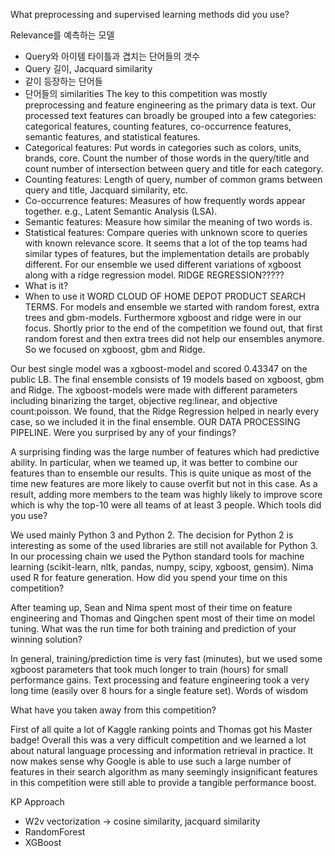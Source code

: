 What preprocessing and supervised learning methods did you use?


Relevance를 예측하는 모델 
* Query와 아이템 타이틀과 겹치는 단어들의 갯수
* Query 길이, Jacquard similarity
* 같이 등장하는 단어들 
* 단어들의 similarities
The key to this competition was mostly preprocessing and feature engineering as the primary data is text. Our processed text features can broadly be grouped into a few categories: categorical features, counting features, co-occurrence features, semantic features, and statistical features.
* Categorical features: Put words in categories such as colors, units, brands, core. Count the number of those words in the query/title and count number of intersection between query and title for each category.
* Counting features: Length of query, number of common grams between query and title, Jacquard similarity, etc.
* Co-occurrence features: Measures of how frequently words appear together. e.g., Latent Semantic Analysis (LSA).
* Semantic features: Measure how similar the meaning of two words is.
* Statistical features: Compare queries with unknown score to queries with known relevance score.
It seems that a lot of the top teams had similar types of features, but the implementation details are probably different. For our ensemble we used different variations of xgboost along with a ridge regression model.
RIDGE REGRESSION????? 
* What is it?
* When to use it
WORD CLOUD OF HOME DEPOT PRODUCT SEARCH TERMS.
For models and ensemble we started with random forest, extra trees and gbm-models. Furthermore xgboost and ridge were in our focus. Shortly prior to the end of the competition we found out, that first random forest and then extra trees did not help our ensembles anymore. So we focused on xgboost, gbm and Ridge.

Our best single model was a xgboost-model and scored 0.43347 on the public LB. The final ensemble consists of 19 models based on xgboost, gbm and Ridge. The xgboost-models were made with different parameters including binarizing the target, objective reg:linear, and objective count:poisson. We found, that the Ridge Regression helped in nearly every case, so we included it in the final ensemble.
OUR DATA PROCESSING PIPELINE.
Were you surprised by any of your findings?

A surprising finding was the large number of features which had predictive ability. In particular, when we teamed up, it was better to combine our features than to ensemble our results. This is quite unique as most of the time new features are more likely to cause overfit but not in this case. As a result, adding more members to the team was highly likely to improve score which is why the top-10 were all teams of at least 3 people.
Which tools did you use?

We used mainly Python 3 and Python 2. The decision for Python 2 is interesting as some of the used libraries are still not available for Python 3. In our processing chain we used the Python standard tools for machine learning (scikit-learn, nltk, pandas, numpy, scipy, xgboost, gensim). Nima used R for feature generation.
How did you spend your time on this competition?

After teaming up, Sean and Nima spent most of their time on feature engineering and Thomas and Qingchen spent most of their time on model tuning.
What was the run time for both training and prediction of your winning solution?

In general, training/prediction time is very fast (minutes), but we used some xgboost parameters that took much longer to train (hours) for small performance gains. Text processing and feature engineering took a very long time (easily over 8 hours for a single feature set).
Words of wisdom

What have you taken away from this competition?

First of all quite a lot of Kaggle ranking points and Thomas got his Master badge! Overall this was a very difficult competition and we learned a lot about natural language processing and information retrieval in practice. It now makes sense why Google is able to use such a large number of features in their search algorithm as many seemingly insignificant features in this competition were still able to provide a tangible performance boost.


KP Approach
* W2v vectorization -> cosine similarity, jacquard similarity
* RandomForest
* XGBoost
